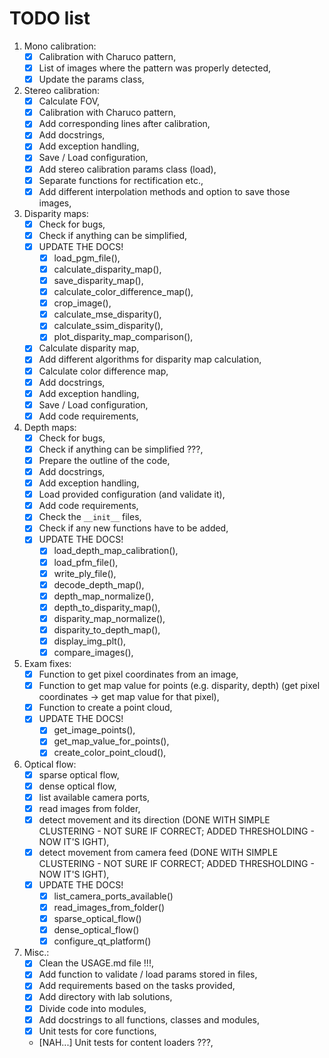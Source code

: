 # TODO list

1. Mono calibration:
   - [x] Calibration with Charuco pattern,
   - [x] List of images where the pattern was properly detected,
   - [x] Update the params class,

2. Stereo calibration:
   - [x] Calculate FOV,
   - [x] Calibration with Charuco pattern,
   - [x] Add corresponding lines after calibration,
   - [x] Add docstrings,
   - [x] Add exception handling,
   - [x] Save / Load configuration,
   - [x] Add stereo calibration params class (load),
   - [x] Separate functions for rectification etc.,
   - [x] Add different interpolation methods and option to save those images,

3. Disparity maps:
   - [x] Check for bugs,
   - [x] Check if anything can be simplified,
   - [x] UPDATE THE DOCS!
     - [x] load_pgm_file(),
     - [x] calculate_disparity_map(),
     - [x] save_disparity_map(),
     - [x] calculate_color_difference_map(),
     - [x] crop_image(),
     - [x] calculate_mse_disparity(),
     - [x] calculate_ssim_disparity(),
     - [x] plot_disparity_map_comparison(),
   - [x] Calculate disparity map,
   - [x] Add different algorithms for disparity map calculation,
   - [x] Calculate color difference map,
   - [x] Add docstrings,
   - [x] Add exception handling,
   - [x] Save / Load configuration,
   - [x] Add code requirements,

4. Depth maps:
   - [x] Check for bugs,
   - [x] Check if anything can be simplified ???,
   - [x] Prepare the outline of the code,
   - [x] Add docstrings,
   - [x] Add exception handling,
   - [x] Load provided configuration (and validate it),
   - [x] Add code requirements,
   - [x] Check the `__init__` files,
   - [x] Check if any new functions have to be added,
   - [x] UPDATE THE DOCS!
     - [x] load_depth_map_calibration(),
     - [x] load_pfm_file(),
     - [x] write_ply_file(),
     - [x] decode_depth_map(),
     - [x] depth_map_normalize(),
     - [x] depth_to_disparity_map(),
     - [x] disparity_map_normalize(),
     - [x] disparity_to_depth_map(),
     - [x] display_img_plt(),
     - [x] compare_images(),

5. Exam fixes:
   - [x] Function to get pixel coordinates from an image,
   - [x] Function to get map value for points (e.g. disparity, depth) (get pixel coordinates -> get map value for that pixel),
   - [x] Function to create a point cloud,
   - [x] UPDATE THE DOCS!
     - [x] get_image_points(),
     - [x] get_map_value_for_points(),
     - [x] create_color_point_cloud(),

6. Optical flow:
   - [x] sparse optical flow,
   - [x] dense optical flow,
   - [x] list available camera ports,
   - [x] read images from folder,
   - [x] detect movement and its direction (DONE WITH SIMPLE CLUSTERING - NOT SURE IF CORRECT; ADDED THRESHOLDING - NOW IT'S IGHT),
   - [x] detect movement from camera feed (DONE WITH SIMPLE CLUSTERING - NOT SURE IF CORRECT; ADDED THRESHOLDING - NOW IT'S IGHT),
   - [x] UPDATE THE DOCS!
     - [x] list_camera_ports_available()
     - [x] read_images_from_folder()
     - [x] sparse_optical_flow()
     - [x] dense_optical_flow()
     - [x] configure_qt_platform()

7. Misc.:
   - [x] Clean the USAGE.md file !!!,
   - [x] Add function to validate / load params stored in files,
   - [x] Add requirements based on the tasks provided,
   - [x] Add directory with lab solutions,
   - [x] Divide code into modules,
   - [x] Add docstrings to all functions, classes and modules,
   - [x] Unit tests for core functions,
   - [NAH...] Unit tests for content loaders ???,
